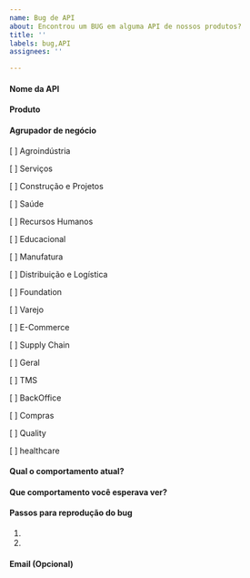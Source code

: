 ```yaml
---
name: Bug de API
about: Encontrou um BUG em alguma API de nossos produtos?
title: ''
labels: bug,API
assignees: ''

---
```

#### Nome da API

#### Produto

#### Agrupador de negócio

[ ] Agroindústria

[ ] Serviços

[ ] Construção e Projetos

[ ] Saúde

[ ] Recursos Humanos

[ ] Educacional

[ ] Manufatura

[ ] Distribuição e Logística

[ ] Foundation

[ ] Varejo

[ ] E-Commerce

[ ] Supply Chain

[ ] Geral

[ ] TMS

[ ] BackOffice

[ ] Compras

[ ] Quality

[ ] healthcare


#### Qual o comportamento atual?

#### Que comportamento você esperava ver?

#### Passos para reprodução do bug
1. 
2. 

#### Email (Opcional)
